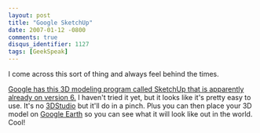 ```yaml
---
layout: post
title: "Google SketchUp"
date: 2007-01-12 -0800
comments: true
disqus_identifier: 1127
tags: [GeekSpeak]
---
```

I come across this sort of thing and always feel behind the times.
 
 [Google has this 3D modeling program called SketchUp that is apparently
already on version 6.](http://sketchup.google.com/intl/en/index.html) I
haven't tried it yet, but it looks like it's pretty easy to use. It's no
[3DStudio](http://www.autodesk.com/3dsmax) but it'll do in a pinch. Plus
you can then place your 3D model on [Google
Earth](http://earth.google.com/) so you can see what it will look like
out in the world. Cool!
